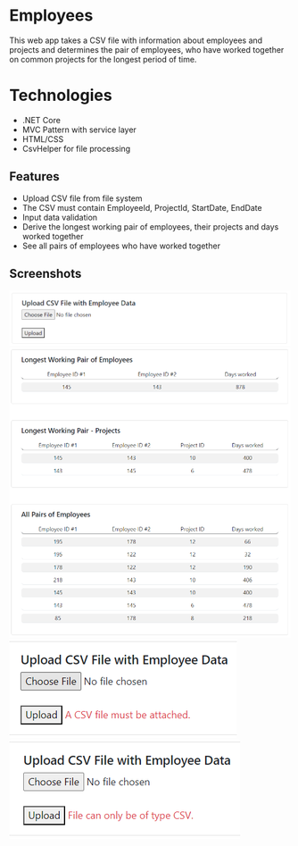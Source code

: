 # Employees
This web app takes a CSV file with information about employees and projects and determines the pair of employees, who have worked together on common projects for the longest period of time.

# Technologies
- .NET Core 
- MVC Pattern with service layer
- HTML/CSS
- CsvHelper for file processing

## Features 
- Upload CSV file from file system
- The CSV must contain EmployeeId, ProjectId, StartDate, EndDate
- Input data validation
- Derive the longest working pair of employees, their projects and days worked together
- See all pairs of employees who have worked together

## Screenshots
![Upload](Images/Upload.PNG)
![Employees](Images/Employees.PNG)
![Null_Validatio](Images/Null_Validation.PNG)
![Type_Validation](Images/Type_Validation.PNG)